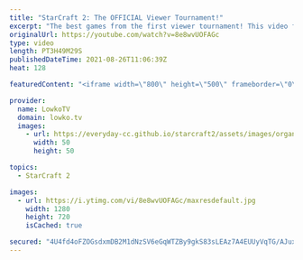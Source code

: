 ```yaml
---
title: "StarCraft 2: The OFFICIAL Viewer Tournament!"
excerpt: "The best games from the first viewer tournament! This video features all the best matches of StarCraft 2 that were played during the \"LowkoTV Viewer Tournament #1\".  00:00:00 Introduction 00:07:32 Game 1 00:17:02 Game 2 00:30:39 Game 3 00:47:38 Game 4 01:00:16 Game 5  01:33:26 Game 6 01:48:26 Game 7"
originalUrl: https://youtube.com/watch?v=8e8wvUOFAGc
type: video
length: PT3H49M29S
publishedDateTime: 2021-08-26T11:06:39Z
heat: 128

featuredContent: "<iframe width=\"800\" height=\"500\" frameborder=\"0\" src=\"https://www.youtube.com/embed/8e8wvUOFAGc\" allow=\"accelerometer; autoplay; encrypted-media; gyroscope; picture-in-picture\" allowfullscreen></iframe>"

provider:
  name: LowkoTV
  domain: lowko.tv
  images:
    - url: https://everyday-cc.github.io/starcraft2/assets/images/organizations/lowko.tv-50x50.jpg
      width: 50
      height: 50

topics:
  - StarCraft 2

images:
  - url: https://i.ytimg.com/vi/8e8wvUOFAGc/maxresdefault.jpg
    width: 1280
    height: 720
    isCached: true

secured: "4U4fd4oFZOGsdxmDB2M1dNzSV6eGqWTZBy9gkS83sLEAz7A4EUUyVqTG/AJux1RB6LCcVaSs+uR6mm4WOJxii1JXwIfHWNOeZbXpqkgB7GXZfRLouXfxwV+wS1uDa6V1P+hDwz5oMKE+N0feL+frCHDKQmqut74ubnERSZB0qUtmTYyDBnD8Y++vArngL2WThBHlwmOpyViGfO5Z0pzdcU4AuA2apg/dBIyBYaZx6yQQDUSaW33MFqZmvRNfHkvofGcXP0gE0LMcvmnT+u5JLDvdPhjcraxRbgvoKU+Y7KvT3gVbwJr077JbvM+lq3hIBRgh96Gbt//7wdAu3WvNOlvbA6UaMR+mg5NKCUvrYcjbY2k3nZcaEW7S9BZc6C3Lkl0PjQ5V4kY6yU8oe+ArZHWwM/notncZESnCD0U2xsdl2QwQl8MtS31O+dAYFp3m;kzWIrpHuKsVuzMvGK9MIdw=="
---
```


